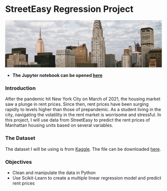 # StreetEasy Regression Project

![nyc](images/nyc-buildings.jpg)

- **The Jupyter notebook can be opened [here](streeteasy-regression-project.ipynb)**

### Introduction

After the pandemic hit New York City on March of 2021, the housing market saw a plunge in rent prices. Since then, rent prices have been surging rapidly to levels higher than those of prepandemic. As a student living in the city, navigating the volatility in the rent market is worrisome and stressful. In this project, I will use data from StreetEasy to predict the rent prices of Manhattan housing units based on several variables.

### The Dataset

The dataset I will be using is from [Kaggle](https://kaggle.com/). The file can be downloaded [here](https://www.kaggle.com/datasets/zohaib30/streeteasy-dataset).

### Objectives

- Clean and manipulate the data in Python
- Use Scikit-Learn to create a multiple linear regression model and predict rent prices
